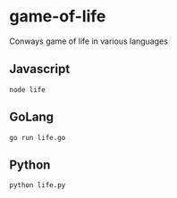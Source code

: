 # game-of-life
Conways game of life in various languages

## Javascript
```node life```

## GoLang
```go run life.go```

## Python
```python life.py```
